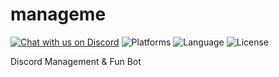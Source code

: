# manageme
[![Chat with us on Discord](https://badgen.now.sh/badge/chat/discord/7289DA)](http://discordapp.com/invite/CheqYwR)
![Platforms](https://badgen.now.sh/list/platforms/windows,macos,linux/37E)
![Language](https://badgen.now.sh/badge/language/javascript/orange)
![License](https://badgen.now.sh/badge/license/MIT/blue)

Discord Management & Fun Bot
